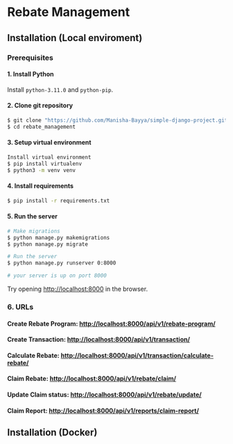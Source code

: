# Rebate Management
## Installation (Local enviroment)

### Prerequisites

#### 1. Install Python
Install ```python-3.11.0``` and ```python-pip```.

#### 2. Clone git repository
```bash
$ git clone "https://github.com/Manisha-Bayya/simple-django-project.git"
$ cd rebate_management
```
#### 3. Setup virtual environment
```bash
Install virtual environment
$ pip install virtualenv
$ python3 -m venv venv
```

#### 4. Install requirements
```bash
$ pip install -r requirements.txt
```

#### 5. Run the server
```bash
# Make migrations
$ python manage.py makemigrations
$ python manage.py migrate

# Run the server
$ python manage.py runserver 0:8000

# your server is up on port 8000
```
Try opening [http://localhost:8000](http://localhost:8000) in the browser.

### 6. URLs
#### Create Rebate Program: [http://localhost:8000/api/v1/rebate-program/](http://localhost:8000/api/v1/rebate-program/)
#### Create Transaction: [http://localhost:8000/api/v1/transaction/](http://localhost:8000/api/v1/transaction/)
#### Calculate Rebate: [http://localhost:8000/api/v1/transaction/calculate-rebate/<id>](http://localhost:8000/api/v1/transaction/calculate-rebate/<id>)
#### Claim Rebate: [http://localhost:8000/api/v1/rebate/claim/](http://localhost:8000/api/v1/rebate/claim/)
#### Update Claim status: [http://localhost:8000/api/v1/rebate/update/<id>](http://localhost:8000/api/v1/rebate/update/<id>)
#### Claim Report: [http://localhost:8000/api/v1/reports/claim-report/](http://localhost:8000/api/v1/reports/claim-report/)


## Installation (Docker)


